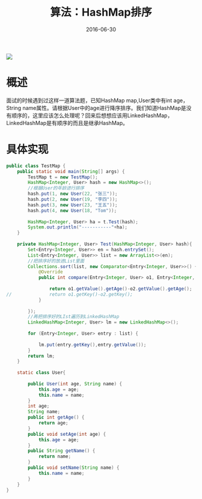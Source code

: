 ﻿---
title: 算法：HashMap排序
date: 2016-06-30
categories: "Java"
tags: "算法"
---
![](https://timgsa.baidu.com/timg?image&quality=80&size=b9999_10000&sec=1508492533211&di=de3abd21f5b11532b18ebae729c43827&imgtype=0&src=http%3A%2F%2Fimg.mp.itc.cn%2Fupload%2F20160914%2F38b0c776230244d7a7b7431c85bde0ac_th.jpg)
# 概述
面试的时候遇到过这样一道算法题，已知HashMap map,User类中有int age，String name属性。请根据User中的age进行降序排序。我们知道HashMap是没有顺序的，这里应该怎么处理呢？回来后想想应该用LinkedHashMap，LinkedHashMap是有顺序的而且是继承HashMap。
<!-- more -->

# 具体实现
```java
public class TestMap {
	public static void main(String[] args) {
		TestMap t = new TestMap();
		HashMap<Integer, User> hash = new HashMap<>();
		//根据User的年龄进行排序
		hash.put(1, new User(22, "张三"));
		hash.put(2, new User(19, "李四"));
		hash.put(3, new User(23, "王五"));
		hash.put(4, new User(18, "Tom"));
		
		HashMap<Integer, User> ha = t.Test(hash);
		System.out.println("-----------"+ha);
	}
	
	private HashMap<Integer, User> Test(HashMap<Integer, User> hash){
		Set<Entry<Integer, User>> en = hash.entrySet();
		List<Entry<Integer, User>> list = new ArrayList<>(en);
		//把排序好的放进List里面
		Collections.sort(list, new Comparator<Entry<Integer, User>>() {
			@Override
			public int compare(Entry<Integer, User> o1, Entry<Integer, User> o2) {
				
				return o1.getValue().getAge()-o2.getValue().getAge();
//				return o1.getKey()-o2.getKey();
			}
			
		});
		//再把排序好的LIst遍历到LinkedHashMap
		LinkedHashMap<Integer, User> lm = new LinkedHashMap<>();
		
		for (Entry<Integer, User> entry : list) {
			
			lm.put(entry.getKey(),entry.getValue());
		}
		return lm;
	}
	
	static class User{
		
		public User(int age, String name) {
			this.age = age;
			this.name = name;
		}
		int age;
		String name;
		public int getAge() {
			return age;
		}
		public void setAge(int age) {
			this.age = age;
		}
		public String getName() {
			return name;
		}
		public void setName(String name) {
			this.name = name;
		}
	}
}
```
